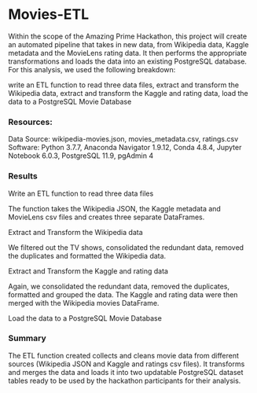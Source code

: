 # Movies-ETL
Within the scope of the Amazing Prime Hackathon, this project will create an automated pipeline that takes in new data, from Wikipedia data, Kaggle metadata and the MovieLens rating data. It then performs the appropriate transformations and loads the data into an existing PostgreSQL database.
For this analysis, we used the following breakdown:

write an ETL function to read three data files,
extract and transform the Wikipedia data,
extract and transform the Kaggle and rating data,
load the data to a PostgreSQL Movie Database

### Resources:

Data Source: wikipedia-movies.json, movies_metadata.csv, ratings.csv
Software: Python 3.7.7, Anaconda Navigator 1.9.12, Conda 4.8.4, Jupyter Notebook 6.0.3, PostgreSQL 11.9, pgAdmin 4

### Results

Write an ETL function to read three data files

The function takes the Wikipedia JSON, the Kaggle metadata and MovieLens csv files and creates three separate DataFrames.

Extract and Transform the Wikipedia data

We filtered out the TV shows, consolidated the redundant data, removed the duplicates and formatted the Wikipedia data.

Extract and Transform the Kaggle and rating data

Again, we consolidated the redundant data, removed the duplicates, formatted and grouped the data.
The Kaggle and rating data were then merged with the Wikipedia movies DataFrame.

Load the data to a PostgreSQL Movie Database

### Summary

The ETL function created collects and cleans movie data from different sources (Wikipedia JSON and Kaggle and ratings csv files). It transforms and merges the data and loads it into two updatable PostgreSQL dataset tables ready to be used by the hackathon participants for their analysis.
